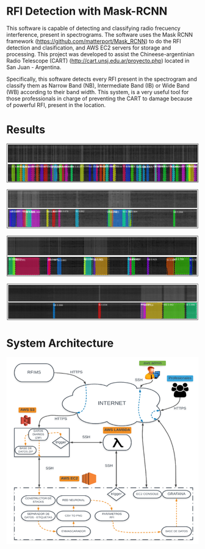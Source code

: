 # RFI Detection with Mask-RCNN
This software is capable of detecting and classifying radio frecuency interference, present in spectrograms. The software uses the Mask RCNN framework (https://github.com/matterport/Mask_RCNN) to do the RFI detection and clasification, and AWS EC2 servers for storage and processing. This project was developed to assist the Chineese-argentinian Radio Telescope (CART)  (http://cart.unsj.edu.ar/proyecto.php) located in San Juan - Argentina.

Specifically, this software detects every RFI present in the spectrogram and classify them as Narrow Band (NB), Intermediate Band (IB) or Wide Band (WB) according to their band width. This system, is a very useful tool for those professionals in charge of preventing the CART to damage because of powerful RFI, present in the location. 

# Results

![](Results/res1.PNG)

![](Results/res2.PNG)

![](Results/res3.PNG)

![](Results/res4.PNG)

# System Architecture

![](system-architecture.PNG)
